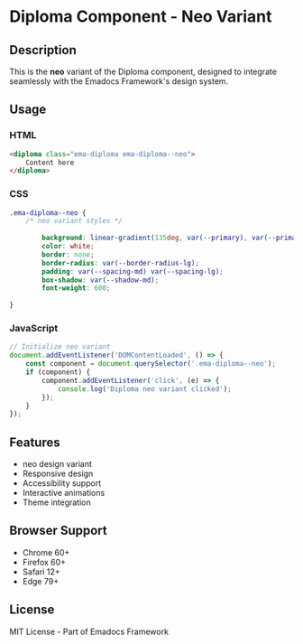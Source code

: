 # Diploma Component - Neo Variant

## Description
This is the **neo** variant of the Diploma component, designed to integrate seamlessly with the Emadocs Framework's design system.

## Usage

### HTML
```html
<diploma class="ema-diploma ema-diploma--neo">
    Content here
</diploma>
```

### CSS
```css
.ema-diploma--neo {
    /* neo variant styles */
    
        background: linear-gradient(135deg, var(--primary), var(--primary-dark));
        color: white;
        border: none;
        border-radius: var(--border-radius-lg);
        padding: var(--spacing-md) var(--spacing-lg);
        box-shadow: var(--shadow-md);
        font-weight: 600;
    
}
```

### JavaScript
```javascript
// Initialize neo variant
document.addEventListener('DOMContentLoaded', () => {
    const component = document.querySelector('.ema-diploma--neo');
    if (component) {
        component.addEventListener('click', (e) => {
            console.log('Diploma neo variant clicked');
        });
    }
});
```

## Features
- neo design variant
- Responsive design
- Accessibility support
- Interactive animations
- Theme integration

## Browser Support
- Chrome 60+
- Firefox 60+
- Safari 12+
- Edge 79+

## License
MIT License - Part of Emadocs Framework
